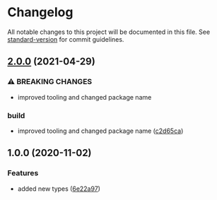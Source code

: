 # Changelog

All notable changes to this project will be documented in this file. See [standard-version](https://github.com/conventional-changelog/standard-version) for commit guidelines.

## [2.0.0](https://github.com/cerino-ligutom/commitlint-config-zeferinix/compare/v1.0.0...v2.0.0) (2021-04-29)


### ⚠ BREAKING CHANGES

* improved tooling and changed package name

### build

* improved tooling and changed package name ([c2d65ca](https://github.com/cerino-ligutom/commitlint-config-zeferinix/commit/c2d65ca4f06a475baba34ba9a3589c2b3d651a80))

## 1.0.0 (2020-11-02)


### Features

* added new types ([6e22a97](https://github.com/cerino-ligutom/commitlint-config-zeferinix/commit/6e22a977c23f2b91fda3b90540bc22e3552d449d))
